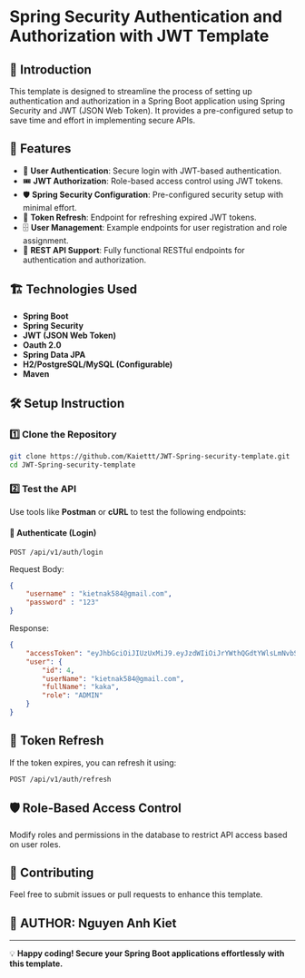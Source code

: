 # Spring Security Authentication and Authorization with JWT Template

## 📌 Introduction
This template is designed to streamline the process of setting up authentication and authorization in a Spring Boot application using Spring Security and JWT (JSON Web Token). It provides a pre-configured setup to save time and effort in implementing secure APIs.

## 🚀 Features
- 🔐 **User Authentication**: Secure login with JWT-based authentication.
- 🎟 **JWT Authorization**: Role-based access control using JWT tokens.
- 🛡 **Spring Security Configuration**: Pre-configured security setup with minimal effort.
- 🔄 **Token Refresh**: Endpoint for refreshing expired JWT tokens.
- 🗄 **User Management**: Example endpoints for user registration and role assignment.
- 📡 **REST API Support**: Fully functional RESTful endpoints for authentication and authorization.

## 🏗 Technologies Used
- **Spring Boot**
- **Spring Security**
- **JWT (JSON Web Token)**
- **Oauth 2.0**
- **Spring Data JPA**
- **H2/PostgreSQL/MySQL (Configurable)**
- **Maven**


## 🛠 Setup Instruction
### 1️⃣ Clone the Repository
```bash
git clone https://github.com/Kaiettt/JWT-Spring-security-template.git
cd JWT-Spring-security-template
```

### 2️⃣ Test the API
Use tools like **Postman** or **cURL** to test the following endpoints:


#### 🔹 Authenticate (Login)
```http
POST /api/v1/auth/login
```
Request Body:
```json
{
    "username" : "kietnak584@gmail.com",
    "password" : "123"
}
```
Response:
```json
{
    "accessToken": "eyJhbGciOiJIUzUxMiJ9.eyJzdWIiOiJrYWthQGdtYWlsLmNvbSIsImV4cCI6MTc0MTkxMzM0OCwiaWF0IjoxNzQxNjEzMzQ4LCJhdXRob3JpdGllcyI6WyJBRE1JTiJdfQ.uRXCDbyJa4IDSerN5nBwd2WtoRE7Vru3cnnWQHV0rFbkziWET5eH4wDBHgVDxBNaiPvMAckoNbwOiPm-enyAUw",
    "user": {
        "id": 4,
        "userName": "kietnak584@gmail.com",
        "fullName": "kaka",
        "role": "ADMIN"
    }
}
```



## 🔄 Token Refresh
If the token expires, you can refresh it using:
```http
POST /api/v1/auth/refresh
```

## 🛡 Role-Based Access Control
Modify roles and permissions in the database to restrict API access based on user roles.

## 🤝 Contributing
Feel free to submit issues or pull requests to enhance this template.

## 📜 AUTHOR: Nguyen Anh Kiet

---

💡 **Happy coding! Secure your Spring Boot applications effortlessly with this template.**

